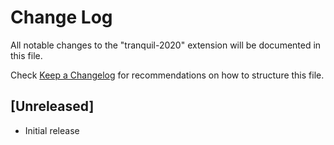 # Change Log

All notable changes to the "tranquil-2020" extension will be documented in this file.

Check [Keep a Changelog](http://keepachangelog.com/) for recommendations on how to structure this file.

## [Unreleased]

- Initial release
